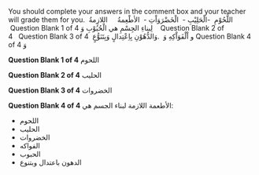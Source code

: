 You should complete your answers in the comment box and your teacher will grade them for you.  اللُّحُوْمِ  -الْحَلِيْبِ -  الْخَضْرَوَاْتِ -  الأطْعِمةُ     اللازِمةُ      Question Blank 1 of 4 لِبناءِ الجِسْمِ هي الْحُبُوْبِ وَ    Question Blank 2 of 4   Question Blank 3 of 4  و اْلْفَوَاْكِهِ وَ  .وَالدُّهُوْنِ بِاِعْتِدالٍ وَبِتَنَوُّعٍ Question Blank 4 of 4 وَ

**Question Blank 1 of 4**
اللحوم

**Question Blank 2 of 4**
الحليب

**Question Blank 3 of 4**
الخضروات

**Question Blank 4 of 4**
الأطعمة اللازمة لبناء الجسم هي:
- اللحوم
- الحليب
- الخضروات
- الفواكه
- الحبوب
- الدهون باعتدال وبتنوع